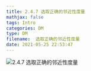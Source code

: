 ```yaml
---
title: 2.4.7 选取正确的邻近性度量
mathjax: false
tags: Intro
categories: DM
type: DM
filename:  选取正确的邻近性度量
date: 2021-05-25 22:53:47
---
```


<!--more -->

![2.4.7 选取正确的邻近性度量](https://changzhi.space/uploads/DM-INTRO/2.4.7%20%E9%80%89%E5%8F%96%E6%AD%A3%E7%A1%AE%E7%9A%84%E9%82%BB%E8%BF%91%E6%80%A7%E5%BA%A6%E9%87%8F.svg)

